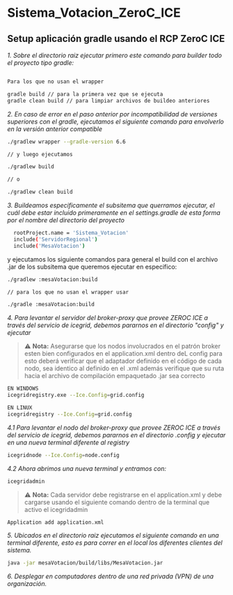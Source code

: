 # Sistema_Votacion_ZeroC_ICE

## **Setup aplicación gradle usando el RCP ZeroC ICE**

*1. Sobre el directorio raiz ejecutar primero este comando para builder todo el proyecto tipo gradle:*

```bash

Para los que no usan el wrapper

gradle build // para la primera vez que se ejecuta
gradle clean build // para limpiar archivos de buildeo anteriores
```

*2. En caso de error en el paso anterior por incompatibilidad de versiones superiores con el gradle, ejecutamos el siguiente comando para envolverlo en la versión anterior compatible*

```bash
./gradlew wrapper --gradle-version 6.6

// y luego ejecutamos

./gradlew build

// o

./gradlew clean build
```

*3. Buildeamos especificamente el subsitema que querramos ejecutar, el cuál debe estar incluido primeramente en el settings.gradle de esta forma por el nombre del directorio del proyecto*

```bash
  rootProject.name = 'Sistema_Votacion'
  include('ServidorRegional')
  include('MesaVotacion')  
```
y ejecutamos los siguiente comandos para general el build con el archivo .jar de los subsitema que queremos ejecutar en especifico:

```bash
./gradlew :mesaVotacion:build

// para los que no usan el wrapper usar

./gradle :mesaVotacion:build
```

*4. Para levantar el servidor del broker-proxy que provee ZEROC ICE a través del servicio de icegrid, debemos pararnos en el directorio "config" y ejecutar*

> ⚠️ **Nota:** Asegurarse que los nodos involucrados en el patrón broker esten bien configurados en el application.xml dentro deL config
> para esto deberá verificar que el adaptador definido en el código de cada nodo, sea identico al definido en el .xml
> además verifique que su ruta hacia el archivo de compilación empaquetado .jar sea correcto


```bash
EN WINDOWS
icegridregistry.exe --Ice.Config=grid.config

EN LINUX
icegridregistry --Ice.Config=grid.config
```

*4.1 Para levantar el nodo del broker-proxy que provee ZEROC ICE a través del servicio de icegrid, debemos pararnos en el directorio .config y ejecutar en una nueva terminal diferente al registry*

```bash
icegridnode --Ice.Config=node.config 
```

*4.2 Ahora abrimos una nueva terminal y entramos con:*

```bash
icegridadmin
```

> ⚠️ **Nota:** Cada servidor debe registrarse en el application.xml y debe cargarse
> usando el siguiente comando dentro de la terminal que activo el icegridadmin

```bash
Application add application.xml
```

*5. Ubicados en el directorio raiz ejecutamos el siguiente comando en una terminal diferente, esto es para correr en el local los diferentes clientes del sistema.*

```bash
java -jar mesaVotacion/build/libs/MesaVotacion.jar  
```

*6. Desplegar en computadores dentro de una red privada (VPN) de una organización.*




